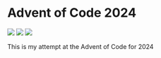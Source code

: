 Advent of Code 2024
===================

![](https://img.shields.io/badge/day%20📅-23-blue)
![](https://img.shields.io/badge/stars%20⭐-8-yellow)
![](https://img.shields.io/badge/days%20completed-4-red)

This is my attempt at the Advent of Code for 2024
